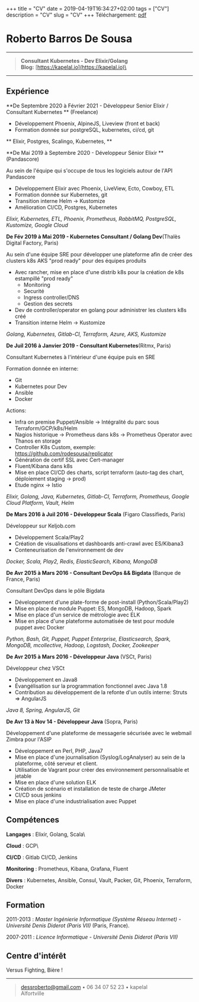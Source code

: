 +++
title = "CV"
date = 2019-04-19T16:34:27+02:00
tags = ["CV"]
description = "CV"
slug = "CV"
+++
Téléchargement: [pdf](/cv.pdf)

Roberto Barros De Sousa
=========================

----

> **Consultant Kubernetes - Dev Elixir/Golang**\
> **Blog:** [https://kapelal.io](https://kapelal.io)\

----

Expérience
--------------------

**De Septembre 2020 à Février 2021 - Développeur Senior Elixir / Consultant Kubernetes  ** (Freelance)

+ Développement Phoenix, AlpineJS, Liveview (front et back)
+ Formation donnée sur postgreSQL, kubernetes, ci/cd, git

** Elixir, Postgres, Scalingo, Kubernetes, **

**De Mai 2019 à Septembre 2020 - Développeur Sénior Elixir ** (Pandascore)

Au sein de l'équipe qui s'occupe de tous les logiciels autour de l'API Pandascore

+ Développement Elixir avec Phoenix, LiveView, Ecto, Cowboy, ETL
+ Formation donnée sur Kubernetes, git
+ Transition interne Helm -> Kustomize
+ Amélioration CI/CD, Postgres, Kubernetes

*Elixir, Kubernetes, ETL, Phoenix, Prometheus, RabbitMQ, PostgreSQL, Kustomize, Google Cloud*

**De Fév 2019 à Mai 2019 - Kubernetes Consultant / Golang Dev**(Thalès Digital Factory, Paris)

Au sein d'une équipe SRE pour développer une plateforme afin de créer des clusters k8s AKS "prod ready" pour des équipes produits

+ Avec rancher, mise en place d'une distrib k8s pour la création de k8s estampillé "prod ready"
	+ Monitoring
	+ Securité
	+ Ingress controller/DNS
	+ Gestion des secrets 
+ Dev de controller/operator en golang pour administrer les clusters k8s créé
+ Transition interne Helm -> Kustomize

*Golang, Kubernetes, Gitlab-CI, Terraform, Azure, AKS, Kustomize*

**De Juil 2016 à Janvier 2019 - Consultant Kubernetes**(Ritmx, Paris)

Consultant Kubernetes à l'intérieur d'une équipe puis en SRE

Formation donnée en interne:

+ Git
+ Kubernetes pour Dev
+ Ansible
+ Docker

Actions:

+ Infra on premise Puppet/Ansible -> Intégralité du parc sous Terraform/GCP/k8s/Helm
+ Nagios historique -> Prometheus dans k8s -> Prometheus Operator avec Thanos en storage
+ Controller K8s Custom, exemple: https://github.com/rodesousa/replicator
+ Génération de certif SSL avec Cert-manager
+ Fluent/Kibana dans k8s
+ Mise en place CI/CD des charts, script terraform (auto-tag des chart, déploiement staging -> prod)
+ Etude nginx -> Istio

*Elixir, Golang, Java, Kubernetes, Gitlab-CI, Terraform, Prometheus, Google Cloud Platform, Vault, Helm*

**De Mars 2016 à Juil 2016 - Développeur Scala** (Figaro Classifieds, Paris)

Développeur sur Keljob.com

- Développement Scala/Play2
- Création de visualisations et dashboards anti-crawl avec ES/Kibana3
- Conteneurisation de l'environnement de dev

*Docker, Scala, Play2, Redis, ElasticSearch, Kibana, MongoDB*

**De Avr 2015 à Mars 2016 - Consultant DevOps && Bigdata** (Banque de France, Paris)

Consultant DevOps dans le pôle Bigdata

- Développement d'une plate-forme de post-install (Python/Scala/Play2)
- Mise en place de module Puppet: ES, MongoDB, Hadoop, Spark
- Mise en place d'un service de métrologie avec ELK
- Mise en place d'une plateforme automatisée de test pour module puppet avec Docker

*Python, Bash, Git, Puppet, Puppet Enterprise, Elasticsearch, Spark, MongoDB, mcollective, Hadoop, Logstash, Docker, Zookeeper*

**De Avr 2015 à Mars 2016 - Développeur Java** (VSCt, Paris)

Développeur chez VSCt

- Développement en Java8
- Évangélisation sur la programmation fonctionnel avec Java 1.8
- Contribution au développement de la refonte d'un outils interne: Struts => AngularJS

*Java 8, Spring, AngularJS, Git*

**De Avr 13 à Nov 14 - Développeur Java** (Sopra, Paris)

Développement d'une plateforme de messagerie sécurisée avec le webmail Zimbra pour l'ASIP

- Développement en Perl, PHP, Java7
- Mise en place d'une journalisation (Syslog/LogAnalyser) au sein de la plateforme, côté serveur et client.
- Utilisation de Vagrant pour créer des environnement personnalisable et jetable
- Mise en place d'une solution ELK
- Création de scénario et installation de teste de charge JMeter
- CI/CD sous jenkins
- Mise en place d'une industrialisation avec Puppet

Compétences
----------------------------------

**Langages**
:   Elixir, Golang, Scala\


**Cloud**
:   GCP\

**CI/CD**
:   Gitlab CI/CD, Jenkins

**Monitoring**
:   Prometheus, Kibana, Grafana, Fluent

**Divers**
:   Kubernetes, Ansible, Consul, Vault, Packer, Git, Phoenix, Terraform, Docker

Formation
---------

2011-2013
:   *Master Ingénierie Informatique (Système Réseau Internet) - Université Denis Diderot (Paris VII)*
    (Paris, France).

2007-2011
:   *Licence Informatique - Université Denis Diderot (Paris VII)*

Centre d'intérêt
------------------------

Versus Fighting, Bière !

----

> <dessroberto@gmail.com> • 06 34 07 52 23 • kapelal \
>  Alfortville
